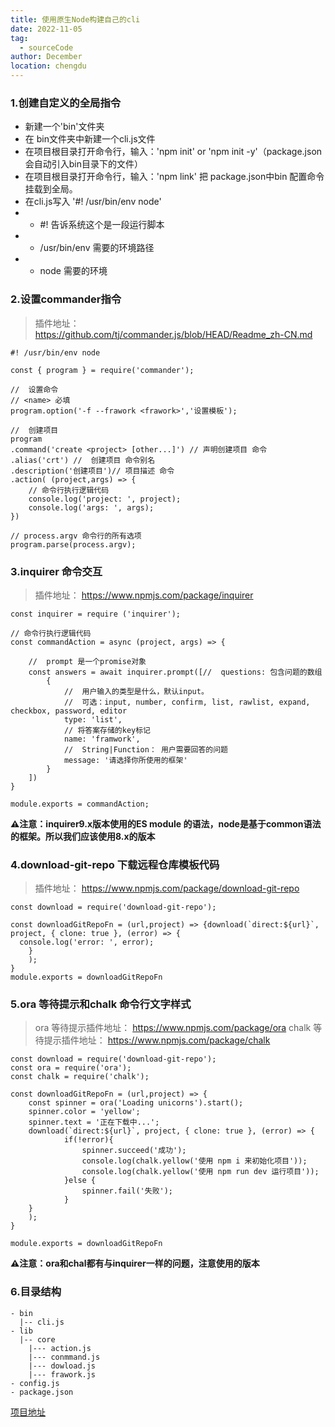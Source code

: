 ```yaml
---
title: 使用原生Node构建自己的cli
date: 2022-11-05
tag: 
  - sourceCode
author: December
location: chengdu 
---
```


### 1.创建自定义的全局指令
- 新建一个'bin'文件夹
- 在 bin文件夹中新建一个cli.js文件
- 在项目根目录打开命令行，输入：'npm init' or 'npm init -y'（package.json会自动引入bin目录下的文件）
- 在项目根目录打开命令行，输入：'npm link' 把 package.json中bin 配置命令挂载到全局。
- 在cli.js写入 '#! /usr/bin/env node'
- - #! 告诉系统这个是一段运行脚本
- - /usr/bin/env 需要的环境路径
- - node 需要的环境

### 2.设置commander指令
> 插件地址： https://github.com/tj/commander.js/blob/HEAD/Readme_zh-CN.md
```
#! /usr/bin/env node

const { program } = require('commander');

//  设置命令  
// <name> 必填
program.option('-f --frawork <frawork>','设置模板');

//  创建项目
program
.command('create <project> [other...]') // 声明创建项目 命令
.alias('crt') //  创建项目 命令别名
.description('创建项目')// 项目描述 命令
.action( (project,args) => {
    // 命令行执行逻辑代码
    console.log('project: ', project);
    console.log('args: ', args);
})

// process.argv 命令行的所有选项
program.parse(process.argv);

```
### 3.inquirer 命令交互
> 插件地址： https://www.npmjs.com/package/inquirer
```
const inquirer = require ('inquirer');

// 命令行执行逻辑代码
const commandAction = async (project, args) => {

    //  prompt 是一个promise对象
    const answers = await inquirer.prompt([//  questions: 包含问题的数组
        {   
            //  用户输入的类型是什么，默认input。
            //  可选：input, number, confirm, list, rawlist, expand, checkbox, password, editor
            type: 'list', 
            // 将答案存储的key标记
            name: 'framwork',
            //  String|Function： 用户需要回答的问题
            message: '请选择你所使用的框架'
        }
    ])
}

module.exports = commandAction;
```
**⚠️注意：inquirer9.x版本使用的ES module 的语法，node是基于common语法的框架。所以我们应该使用8.x的版本**

### 4.download-git-repo 下载远程仓库模板代码
> 插件地址： https://www.npmjs.com/package/download-git-repo
```
const download = require('download-git-repo');

const downloadGitRepoFn = (url,project) => {download(`direct:${url}`, project, { clone: true }, (error) => {
  console.log('error: ', error);
    }
    );
}
module.exports = downloadGitRepoFn
```
### 5.ora 等待提示和chalk 命令行文字样式
>ora 等待提示插件地址： https://www.npmjs.com/package/ora
>chalk  等待提示插件地址： https://www.npmjs.com/package/chalk
```
const download = require('download-git-repo');
const ora = require('ora');
const chalk = require('chalk');

const downloadGitRepoFn = (url,project) => {
    const spinner = ora('Loading unicorns').start();
    spinner.color = 'yellow';
    spinner.text = '正在下载中...';
    download(`direct:${url}`, project, { clone: true }, (error) => {
            if(!error){
                spinner.succeed('成功');
                console.log(chalk.yellow('使用 npm i 来初始化项目'));
                console.log(chalk.yellow('使用 npm run dev 运行项目'));
            }else {
                spinner.fail('失败');
            }
    }
    );
}

module.exports = downloadGitRepoFn
```

**⚠️注意：ora和chal都有与inquirer一样的问题，注意使用的版本**
### 6.目录结构
```
- bin
  |-- cli.js
- lib
  |-- core
    |--- action.js
    |--- conmmand.js
    |--- dowload.js
    |--- frawork.js
- config.js
- package.json
```
[项目地址](https://github.com/feligo887/my-cli/tree/main)
